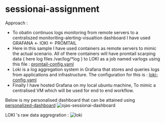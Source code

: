 # sessionai-assignment

Approach : 
- To obatin continuos logs monitoring from remote servers to a centraliszed monitoriting-alerting-visualtion dashboard I have used GRAFANA <- lOKI <- PROMTAIL
- Here in this sample I have used containers as remote servers to mimic the actual scenario. All of there containers will have promtail scarping data { here log files /var/log/*log } to LOKI as a job named varlogs using this file : [promtail-config.yaml](https://github.com/OjasKhamkar/sessionai-assignment/blob/main/promtail-config.yaml)
- Loki is a log aggregation system in Grafana that stores and queries logs from applications and infrastructure. The configuration for this is : [loki-config.yaml](https://github.com/OjasKhamkar/sessionai-assignment/blob/main/loki-config.yaml)
- Finally I have hosted Grafana on my local ubuntu machine, To mimic a centralised VM which will be used for end to end workflow.



Below is my personalised dashboard that can be attained using [personalized-dashboard](https://github.com/OjasKhamkar/sessionai-assignment/blob/main/grafana-dashboard.json) 
![ojas-sessionai-dashboard](https://github.com/OjasKhamkar/sessionai-assignment/assets/58805468/de9f7463-392c-4ae1-a635-5d6d450d246b)

LOKI 's raw data aggregration : ![loki](https://github.com/OjasKhamkar/sessionai-assignment/assets/58805468/e5781e5a-c7bf-452d-967b-42b64b23007d)
